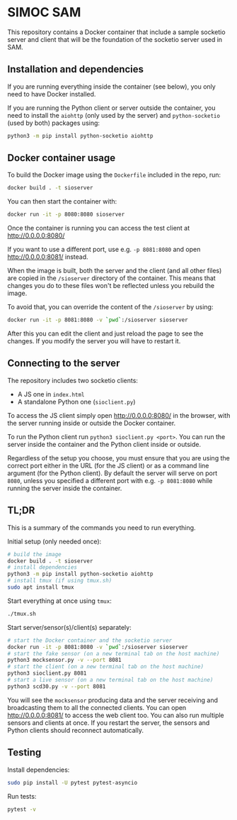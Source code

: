 # SIMOC SAM
This repository contains a Docker container that include a sample
socketio server and client that will be the foundation of the socketio
server used in SAM.


## Installation and dependencies

If you are running everything inside the container (see below),
you only need to have Docker installed.

If you are running the Python client or server outside the container,
you need to install the `aiohttp` (only used by the server) and
`python-socketio` (used by both) packages using:
```sh
python3 -m pip install python-socketio aiohttp
```


## Docker container usage
To build the Docker image using the `Dockerfile` included in the repo, run:

```sh
docker build . -t sioserver
```

You can then start the container with:
```sh
docker run -it -p 8080:8080 sioserver
```

Once the container is running you can access the test client at
http://0.0.0.0:8080/


If you want to use a different port, use e.g. `-p 8081:8080` and
open http://0.0.0.0:8081/ instead.

When the image is built, both the server and the client (and all other files)
are copied in the `/sioserver` directory of the container.  This means that
changes you do to these files won't be reflected unless you rebuild the image.

To avoid that, you can override the content of the `/sioserver` by using:
```sh
docker run -it -p 8081:8080 -v `pwd`:/sioserver sioserver
```
After this you can edit the client and just reload the page to see the changes.
If you modify the server you will have to restart it.


## Connecting to the server
The repository includes two socketio clients:
* A JS one in `index.html`
* A standalone Python one (`sioclient.py`)

To access the JS client simply open http://0.0.0.0:8080/ in the browser,
with the server running inside or outside the Docker container.

To run the Python client run `python3 sioclient.py <port>`.  You can run
the server inside the container and the Python client inside or outside.

Regardless of the setup you choose, you must ensure that you are using the
correct port either in the URL (for the JS client) or as a command line
argument (for the Python client).  By default the server will serve on
port `8080`, unless you specified a different port with e.g. `-p 8081:8080`
while running the server inside the container.


## TL;DR

This is a summary of the commands you need to run everything.

Initial setup (only needed once):
```sh
# build the image
docker build . -t sioserver
# install dependencies
python3 -m pip install python-socketio aiohttp
# install tmux (if using tmux.sh)
sudo apt install tmux
```

Start everything at once using `tmux`:
```sh
./tmux.sh
```

Start server/sensor(s)/client(s) separately:
```sh
# start the Docker container and the socketio server
docker run -it -p 8081:8080 -v `pwd`:/sioserver sioserver
# start the fake sensor (on a new terminal tab on the host machine)
python3 mocksensor.py -v --port 8081
# start the client (on a new terminal tab on the host machine)
python3 sioclient.py 8081
# start a live sensor (on a new terminal tab on the host machine)
python3 scd30.py -v --port 8081

```

You will see the `mocksensor` producing data and the server receiving and
broadcasting them to all the connected clients.  You can open
http://0.0.0.0:8081/ to access the web client too.  You can also run
multiple sensors and clients at once.  If you restart the server, the
sensors and Python clients should reconnect automatically.


## Testing

Install dependencies:

```sh
sudo pip install -U pytest pytest-asyncio
```

Run tests:

```sh
pytest -v
```
